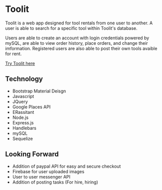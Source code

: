 # Toolit

Toolit is a web app designed for tool rentals from one user to another. A user is able to search for a specific tool within Toolit's database. 

Users are able to create an account with login credentials powered by mySQL, are able to view order history, place orders, and change their imformation. Registered users are also able to post their own tools avaible for rent.

[Try Toolit here](https://vast-savannah-40648.herokuapp.com/)


## Technology

 - Bootstrap Material Deisgn
 - Javascript
 - JQuery
 - Google Places API
 - ERassitant
 - Node.js
 - Express.js
 - Handlebars
 - mySQL
 - Sequelize


## Looking Forward

 - Addition of paypal API for easy and secure checkout
 - Firebase for user uploaded images
 - User to user messenger API
 - Addition of posting tasks (For hire, hiring)
